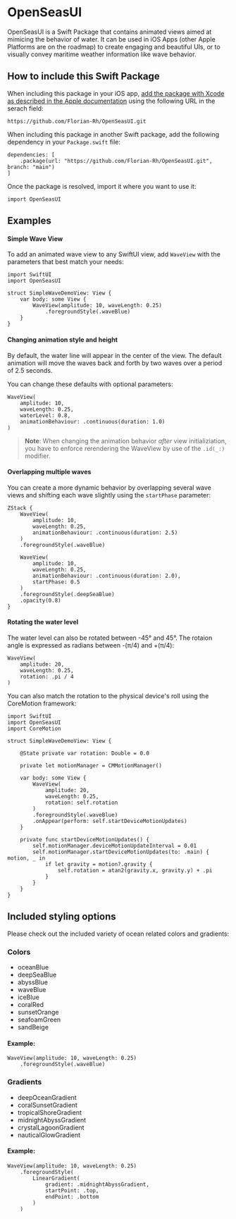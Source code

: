 #  OpenSeasUI

OpenSeasUI is a Swift Package that contains animated views aimed at mimicing the behavior of water. It can be used in iOS Apps (other Apple Platforms are on the roadmap) to create engaging and beautiful UIs, or to visually convey maritime weather information like wave behavior.

## How to include this Swift Package

When including this package in your iOS app, [add the package with Xcode as described in the Apple documentation](https://developer.apple.com/documentation/xcode/adding-package-dependencies-to-your-app) using the following URL in the serach field:
````
https://github.com/Florian-Rh/OpenSeasUI.git
````

When including this package in another Swift package, add the following dependency in your `Package.swift` file:

```
dependencies: [
    .package(url: "https://github.com/Florian-Rh/OpenSeasUI.git", branch: "main")
]
```

Once the package is resolved, import it where you want to use it:

```
import OpenSeasUI
```

## Examples

#### Simple Wave View
To add an animated wave view to any SwiftUI view, add `WaveView` with the parameters that best match your needs:

```
import SwiftUI
import OpenSeasUI

struct SimpleWaveDemoView: View {
    var body: some View {
        WaveView(amplitude: 10, waveLength: 0.25)
            .foregroundStyle(.waveBlue)
    }
}
```

#### Changing animation style and height
By default, the water line will appear in the center of the view. The default animation will move the waves back and forth by two waves over a period of 2.5 seconds.

You can change these defaults with optional parameters:

```
WaveView(
    amplitude: 10, 
    waveLength: 0.25, 
    waterLevel: 0.8, 
    animationBehaviour: .continuous(duration: 1.0)
)
```

> **Note**: When changing the animation behavior *after* view initializiation, you have to enforce rerendering the WaveView by use of the `.id(_:)` modifier.

#### Overlapping multiple waves

You can create a more dynamic behavior by overlapping several wave views and shifting each wave slightly using the `startPhase` parameter:

```
ZStack {
    WaveView(
        amplitude: 10,
        waveLength: 0.25,
        animationBehaviour: .continuous(duration: 2.5)
    )
    .foregroundStyle(.waveBlue)

    WaveView(
        amplitude: 10,
        waveLength: 0.25,
        animationBehaviour: .continuous(duration: 2.0),
        startPhase: 0.5
    )
    .foregroundStyle(.deepSeaBlue)
    .opacity(0.8)
}
```

#### Rotating the water level
The water level can also be rotated between -45° and 45°. The rotaion angle is expressed as radians between -(π/4) and +(π/4):

```
WaveView(
    amplitude: 20, 
    waveLength: 0.25, 
    rotation: .pi / 4
)
```

You can also match the rotation to the physical device's roll using the CoreMotion framework:

```
import SwiftUI
import OpenSeasUI
import CoreMotion

struct SimpleWaveDemoView: View {

    @State private var rotation: Double = 0.0

    private let motionManager = CMMotionManager()

    var body: some View {
        WaveView(
            amplitude: 20, 
            waveLength: 0.25, 
            rotation: self.rotation
        )
        .foregroundStyle(.waveBlue)
        .onAppear(perform: self.startDeviceMotionUpdates)
    }

    private func startDeviceMotionUpdates() {
        self.motionManager.deviceMotionUpdateInterval = 0.01
        self.motionManager.startDeviceMotionUpdates(to: .main) { motion, _ in
            if let gravity = motion?.gravity {
                self.rotation = atan2(gravity.x, gravity.y) + .pi
            }
        }
    }
}
```

## Included styling options
Please check out the included variety of ocean related colors and gradients:

### Colors
- oceanBlue
- deepSeaBlue
- abyssBlue
- waveBlue
- iceBlue
- coralRed
- sunsetOrange
- seafoamGreen
- sandBeige
#### Example:
```
WaveView(amplitude: 10, waveLength: 0.25)
    .foregroundStyle(.waveBlue)
```

### Gradients
- deepOceanGradient
- coralSunsetGradient
- tropicalShoreGradient
- midnightAbyssGradient
- crystalLagoonGradient
- nauticalGlowGradient

#### Example:
```
WaveView(amplitude: 10, waveLength: 0.25)
    .foregroundStyle(
        LinearGradient(
            gradient: .midnightAbyssGradient, 
            startPoint: .top, 
            endPoint: .bottom
        )
    )
```


